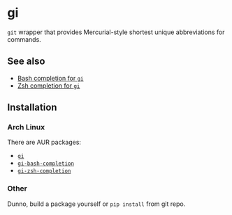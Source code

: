 # gi #

`git` wrapper that provides Mercurial-style shortest unique abbreviations for commands.

## See also ##

* [Bash completion for `gi`](https://bitbucket.org/gagarski/gi-bash-completion )
* [Zsh completion for `gi`](https://bitbucket.org/gagarski/gi-zsh-completion )

## Installation ##

### Arch Linux ###

There are AUR packages:
* [`gi`](https://aur.archlinux.org/packages/gi/)
* [`gi-bash-completion`](https://aur.archlinux.org/packages/gi-bash-completion/)
* [`gi-zsh-completion`](https://aur.archlinux.org/packages/gi-zsh-completion/)

### Other ###

Dunno, build a package yourself or `pip install` from git repo.